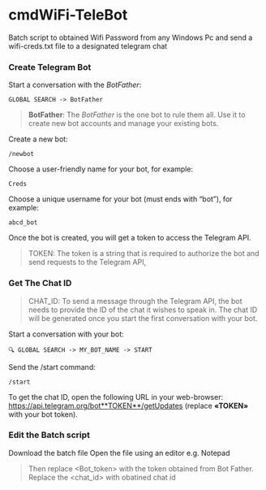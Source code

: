 # cmdWiFi-TeleBot
Batch script to obtained Wifi Password from any Windows Pc and send a wifi-creds.txt file to a designated telegram chat

### Create Telegram Bot

Start a conversation with the *BotFather*:

```
GLOBAL SEARCH -> BotFather
```

> **BotFather**: The *BotFather* is the one bot to rule them all. Use it to create new bot accounts and manage your existing bots.


Create a new bot:

`/newbot`

Choose a user-friendly name for your bot, for example:

`Creds`

Choose a unique username for your bot (must ends with “bot”), for example:

`abcd_bot`

Once the bot is created, you will get a token to access the Telegram API.

> TOKEN: The token is a string that is required to authorize the bot and send requests to the Telegram API, 


### Get The Chat ID

> CHAT_ID: To send a message through the Telegram API, the bot needs to provide the ID of the chat it wishes to speak in. The chat ID will be generated once you start the first conversation with your bot.

Start a conversation with your bot:

`🔍 GLOBAL SEARCH -> MY_BOT_NAME -> START`

Send the /start command:

`/start`

To get the chat ID, open the following URL in your web-browser: https://api.telegram.org/bot**TOKEN**/getUpdates (replace **«TOKEN»** with your bot token).

### Edit the Batch script
Download the batch file
Open the file using an editor e.g. Notepad
>Then replace <Bot_token> with the token obtained from Bot Father.
>Replace the <chat_id> with obatined chat id
